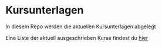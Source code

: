 # Kursunterlagen
In diesem Repo werden die aktuellen Kursunterlagen abgelegt

Eine Liste der aktuell ausgeschrieben Kurse findest du [hier](https://zigerschlitzmakers.ch/?page_id=148)
